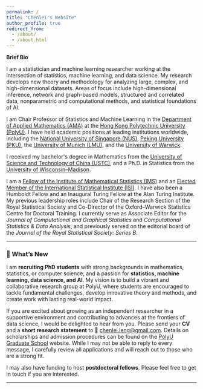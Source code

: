 ```yaml
---
permalink: /
title: "Chenlei's Website"
author_profile: true
redirect_from: 
  - /about/
  - /about.html
---
```


**Brief Bio**

I am a statistician and machine learning researcher working at the intersection of statistics, machine learning, and data science. My research develops new theory and methodology for analyzing large, complex, and high-dimensional datasets. Areas of focus include high-dimensional inference, network and graph-based models, structured and correlated data, nonparametric and computational methods, and statistical foundations of AI.

I am Chair Professor of Statistics and Machine Learning in the [Department of Applied Mathematics (AMA)](https://www.polyu.edu.hk/ama/) at the [Hong Kong Polytechnic University (PolyU)](https://www.polyu.edu.hk/). I have held academic positions at leading institutions worldwide, including the [National University of Singapore (NUS)](https://www.nus.edu.sg/), [Peking University (PKU)](https://www.pku.edu.cn/), the [University of Munich (LMU)](https://www.en.uni-muenchen.de/), and the [University of Warwick](https://warwick.ac.uk/).  

I received my bachelor's degree in Mathematics from the [University of Science and Technology of China (USTC)](https://math.ustc.edu.cn/), and a Ph.D. in Statistics from the [University of Wisconsin–Madison](https://stat.wisc.edu/).  

I am a [Fellow of the Institute of Mathematical Statistics (IMS)](https://imstat.org/) and an [Elected Member of the International Statistical Institute (ISI)](https://isi-web.org/). I have also been a Humboldt Fellow and an Inaugural Turing Fellow at the Alan Turing Institute. My previous leadership roles include Chair of the Research Section of the Royal Statistical Society and Co-Director of the Oxford–Warwick Statistics Centre for Doctoral Training. I currently serve as Associate Editor for the *Journal of Computational and Graphical Statistics* and *Computational Statistics & Data Analysis*, and previously served on the editorial board of the *Journal of the Royal Statistical Society: Series B*.  

---

### 🚀 What’s New

I am **recruiting PhD students** with strong backgrounds in mathematics, statistics, or computer science, and a passion for **statistics, machine learning, data science, and AI**. My vision is to build a vibrant and collaborative research group at PolyU, where students are encouraged to tackle fundamental challenges, develop innovative theory and methods, and create work with lasting real-world impact.  

If you are excited about growing as an independent researcher in a supportive environment and contributing to advances at the frontiers of data science, I would be delighted to hear from you. Please send your **CV** and a **short research statement** to 📧 [chenlei.leng@gmail.com](mailto:chenlei.leng@gmail.com). Details on scholarships and admission procedures can be found on the [PolyU Graduate School](https://www.polyu.edu.hk/gs/) website. While I may not be able to reply to every message, I carefully review all applications and will reach out to those who are a strong fit.  

I may also have funding to host **postdoctoral fellows**. Please feel free to get in touch if you are interested.

---
